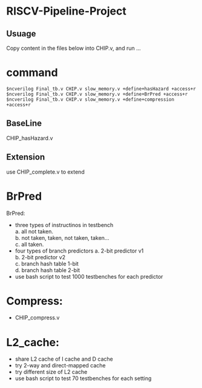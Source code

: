 # RISCV-Pipeline-Project

## Usuage 
Copy content in the files below into CHIP.v, and run ...  
# command
    $ncverilog Final_tb.v CHIP.v slow_memory.v +define+hasHazard +access+r  
    $ncverilog Final_tb.v CHIP.v slow_memory.v +define+BrPred +access+r  
    $ncverilog Final_tb.v CHIP.v slow_memory.v +define+compression +access+r  

## BaseLine
  CHIP_hasHazard.v  

## Extension  
  use CHIP_complete.v to extend  

# BrPred  

BrPred:  
  * three types of instructinos in testbench  
    a. all not taken.  
    b. not taken, taken, not taken, taken...  
    c. all taken.  
  * four types of branch predictors
    a. 2-bit predictor v1  
    b. 2-bit predictor v2  
    c. branch hash table 1-bit  
    d. branch hash table 2-bit  
  * use bash script to test 1000 testbenches for each predictor  

# Compress:  
  * CHIP_compress.v  

# L2_cache:  
  * share L2 cache of I cache and D cache  
  * try 2-way and direct-mapped cache  
  * try different size of L2 cache
  * use bash script to test 70 testbenches for each setting
